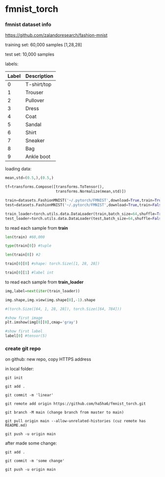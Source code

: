 # fmnist_torch

### fmnist dataset info

https://github.com/zalandoresearch/fashion-mnist

training set: 60,000 samples [1,28,28]

test set: 10,000 samples

labels:

| Label | Description |
|-------|-------------|
|   0   | T-shirt/top |
|   1   |   Trouser   |
|   2   |   Pullover  |
|   3   |    Dress    |
|   4   |     Coat    |
|   5   |    Sandal   |
|   6   |    Shirt    |
|   7   |   Sneaker   |
|   8   |     Bag     |
|   9   |  Ankle boot |

loading data:

```python
mean,std=(0.5,),(0.5,)

tf=transforms.Compose([transforms.ToTensor(),
                       transforms.Normalize(mean,std)])

train=datasets.FashionMNIST('~/.pytorch/FMNIST',download=True,train=True,transform=tf)
test=datasets.FashionMNIST('~/.pytorch/FMNIST',download=True,train=False,transform=tf)

train_loader=torch.utils.data.DataLoader(train,batch_size=64,shuffle=True)
test_loader=torch.utils.data.DataLoader(test,batch_size=64,shuffle=False)
```

to read each sample from **train**

```python
len(train) #60,000

type(train[0]) #tuple

len(train[0]) #2

train[0][0] #shape: torch.Size([1, 28, 28])

train[0][1] #label int
```

to read each sample from **train_loader**

```python
img,label=next(iter(train_loader))

img.shape,img.view(img.shape[0],-1).shape

#(torch.Size([64, 1, 28, 28]), torch.Size([64, 784]))

#show first image
plt.imshow(img[0][0],cmap='gray')

#show first label
label[0] #tensor(5)
```

### create git repo

on github: new repo, copy HTTPS address

in local folder:

    git init

    git add .

    git commit -m 'linear'

    git remote add origin https://github.com/ha5ha6/fmnist_torch.git

    git branch -M main (change branch from master to main)    

    git pull origin main --allow-unrelated-histories (cuz remote has README.md)

    git push -u origin main

after made some change:

    git add .

    git commit -m 'some change'

    git push -u origin main
